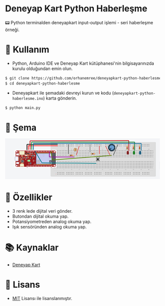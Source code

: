 # Deneyap Kart Python Haberleşme
📟 Python terminalden deneyapkart input-output işlemi - seri haberleşme örneği.

# 🧐 Kullanım
* Python, Arduino IDE ve Deneyap Kart kütüphanesi'nin bilgisayarınızda kurulu olduğundan emin olun.
```bash
$ git clone https://github.com/orhanemree/deneyapkart-python-haberlesme.git
$ cd deneyapkart-python-haberlesme
```
* Deneyapkart ile şemadaki devreyi kurun ve kodu (``deneyapkart-python-haberlesme.ino``) karta gönderin.
```bash
$ python main.py
```

# 🧮 Şema
<img src="./sheme.jpg" alt="deneyapkart python haberleşme">

# 🎉 Özellikler
* 3 renk lede dijital veri gönder.
* Butondan dijital okuma yap.
* Potansiyometreden analog okuma yap.
* Işık sensöründen analog okuma yap.

# 📚 Kaynaklar
* [Deneyap Kart](https://deneyapkart.org/)

# 📃 Lisans
* [MIT](https://github.com/orhanemree/deneyapkart-python-haberlesme/blob/master/LICENSE) Lisansı ile lisanslanmıştır.